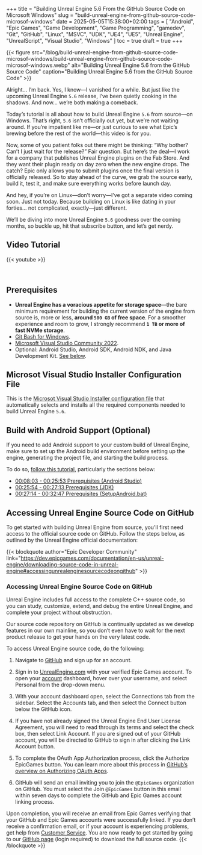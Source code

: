 +++
title = "Building Unreal Engine 5.6 From the GitHub Source Code on Microsoft Windows"
slug = "build-unreal-engine-from-github-source-code-microsof-windows"
date = 2025-05-05T15:38:00+02:00
tags = [ "Android", "Epic Games", "Game Development", "Game Programming", "gamedev", "Git", "GitHub", "Linux", "MSVC", "UDK", "UE4", "UE5", "Unreal Engine", "UnrealScript", "Visual Studio", "Windows" ]
toc = true
draft = true
+++

{{< figure src="/blog/build-unreal-engine-from-github-source-code-microsof-windows/build-unreal-engine-from-github-source-code-microsof-windows.webp" alt="Building Unreal Engine 5.6 from the GitHub Source Code" caption="Building Unreal Engine 5.6 from the GitHub Source Code" >}}

Alright... I’m back.
Yes, I know—I vanished for a while. But just like the upcoming Unreal Engine `5.6` release, I’ve been quietly cooking in the shadows. And now… we’re both making a comeback.

Today’s tutorial is all about how to build Unreal Engine `5.6` from source—on Windows. That’s right, `5.6` isn’t officially out yet, but we’re not waiting around. If you’re impatient like me—or just curious to see what Epic’s brewing before the rest of the world—this video is for you.

Now, some of you patient folks out there might be thinking:
“Why bother? Can’t I just wait for the release?”
Fair question. But here’s the deal—I work for a company that publishes Unreal Engine plugins on the Fab Store. And they want their plugin ready on day zero when the new engine drops. The catch? Epic only allows you to submit plugins once the final version is officially released. So to stay ahead of the curve, we grab the source early, build it, test it, and make sure everything works before launch day.

And hey, if you’re on Linux—don’t worry—I’ve got a separate video coming soon. Just not today. Because building on Linux is like dating in your forties… not complicated, exactly—just different.

We’ll be diving into more Unreal Engine `5.6` goodness over the coming months, so buckle up, hit that subscribe button, and let’s get nerdy.

<!--more-->

## Video Tutorial

{{< youtube  >}}

<br/>

## Prerequisites

- **Unreal Engine has a voracious appetite for storage space**—the bare minimum requirement for building the current version of the engine from source is, more or less, **around `500 GB` of free space**. For a smoother experience and room to grow, I strongly recommend **`1 TB` or more of fast NVMe storage**.
- [Git Bash for Windows](https://git-scm.com/downloads).
- [Microsoft Visual Studio Community 2022](https://visualstudio.microsoft.com/vs/community/).
- Optional: Android Studio, Android SDK, Android NDK, and Java Development Kit. [See below](#build-with-android-support-optional).

## Microsot Visual Studio Installer Configuration File

This is the [Microsot Visual Studio Installer configuration file](visual-studio-2022.vsconfig) that automatically selects and installs all the required components needed to build Unreal Engine `5.6`.

## Build with Android Support (Optional)

If you need to add Android support to your custom build of Unreal Engine, make sure to set up the Android build environment before setting up the engine, generating the project file, and starting the build process.

To do so, [follow this tutorial](/blog/deploy-unreal-engine-projects-android-meta-quest-standalone-mode/), particularly the sections below:

- [00:08:03 - 00:25:53 Prerequisites (Android Studio)](https://www.youtube.com/watch?v=EClbEbNcl4k&t=483s)
- [00:25:54 - 00:27:13 Prerequisites (JDK)](https://www.youtube.com/watch?v=EClbEbNcl4k&t=1554s)
- [00:27:14 - 00:32:47 Prerequisites (SetupAndroid.bat)](https://www.youtube.com/watch?v=EClbEbNcl4k&t=1634s)

## Accessing Unreal Engine Source Code on GitHub

To get started with building Unreal Engine from source, you'll first need access to the official source code on GitHub. Follow the steps below, as outlined by the Unreal Engine official documentation:

{{< blockquote author="Epic Developer Community" link="https://dev.epicgames.com/documentation/en-us/unreal-engine/downloading-source-code-in-unreal-engine#accessingunrealenginesourcecodeongithub" >}}

### Accessing Unreal Engine Source Code on GitHub

Unreal Engine includes full access to the complete C++ source code, so you can study, customize, extend, and debug the entire Unreal Engine, and complete your project without obstruction.

Our source code repository on GitHub is continually updated as we develop features in our own mainline, so you don’t even have to wait for the next product release to get your hands on the very latest code.

To access Unreal Engine source code, do the following:

1. Navigate to [GitHub](https://github.com/) and sign up for an account.

2. Sign in to [UnrealEngine.com](https://www.unrealengine.com/) with your verified Epic Games account. To open your [account](https://accounts.unrealengine.com/) dashboard, hover over your username, and select Personal from the drop-down menu.

3. With your account dashboard open, select the Connections tab from the sidebar. Select the Accounts tab, and then select the Connect button below the GitHub icon.

4. If you have not already signed the Unreal Engine End User License Agreement, you will need to read through its terms and select the check box, then select Link Account. If you are signed out of your GitHub account, you will be directed to GitHub to sign in after clicking the Link Account button.

5. To complete the OAuth App Authorization process, click the Authorize EpicGames button. You can learn more about this process in [GitHub’s overview on Authorizing OAuth Apps](https://docs.github.com/en/apps/oauth-apps/using-oauth-apps/authorizing-oauth-apps).

6. GitHub will send an email inviting you to join the `@EpicGames` organization on GitHub. You must select the Join `@EpicGames` button in this email within seven days to complete the GitHub and Epic Games account linking process.

Upon completion, you will receive an email from Epic Games verifying that your GitHub and Epic Games accounts were successfully linked. If you don’t receive a confirmation email, or if your account is experiencing problems, get help from [Customer Service](https://www.epicgames.com/site/customer-service). You are now ready to get started by going to our [GitHub page](https://github.com/EpicGames/UnrealEngine) (login required) to download the full source code.
{{< /blockquote >}}